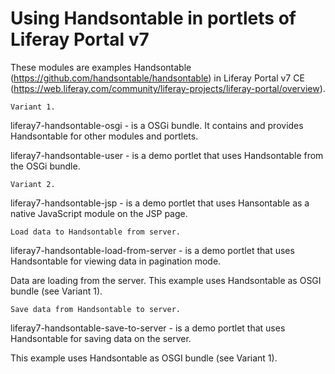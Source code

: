 # Using Handsontable in portlets of Liferay Portal v7

These modules are examples Handsontable (https://github.com/handsontable/handsontable) in Liferay Portal v7 CE 
(https://web.liferay.com/community/liferay-projects/liferay-portal/overview).



    Variant 1.

liferay7-handsontable-osgi - is a OSGi bundle. It contains and provides Handsontable for other modules and portlets.

liferay7-handsontable-user - is a demo portlet that uses Handsontable from the OSGi bundle.



    Variant 2.

liferay7-handsontable-jsp - is a demo portlet that uses Hansontable as a native JavaScript module on the JSP page.



    Load data to Handsontable from server.

liferay7-handsontable-load-from-server - is a demo portlet that uses Handsontable for viewing data in pagination mode.

Data are loading from the server. This example uses Handsontable as OSGI bundle (see Variant 1).



    Save data from Handsontable to server.

liferay7-handsontable-save-to-server - is a demo portlet that uses Handsontable for saving data on the server.

This example uses Handsontable as OSGI bundle (see Variant 1).
